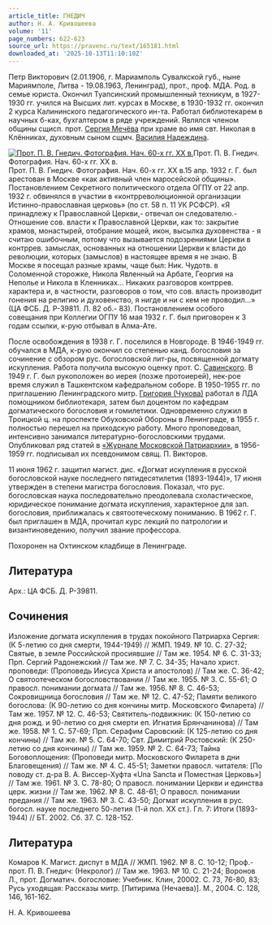 ```yaml
---
article_title: ГНЕДИЧ
author: Н. А. Кривошеева
volume: '11'
page_numbers: 622-623
source_url: https://pravenc.ru/text/165181.html
downloaded_at: '2025-10-13T11:10:10Z'
---
```


Петр Викторович (2.01.1906, г. Мариамполь Сувалкской губ., ныне Мариямполе, Литва - 19.08.1963, Ленинград), прот., проф. МДА. Род. в семье юриста. Окончил Туапсинский промышленный техникум, в 1927-1930 гг. учился на Высших лит. курсах в Москве, в 1930-1932 гг. окончил 2 курса Калининского педагогического ин-та. Работал библиотекарем в научных б-ках, бухгалтером в ряде учреждений. Являлся членом общины сщисп. прот. [Сергия Мечёва](<https://pravenc.ru/text/Сергия Мечёва.html>) при храме во имя свт. Николая в Клённиках, духовным сыном сщмч. [Василия Надеждина](<https://pravenc.ru/text/Василия Надеждина.html>).

[![Прот. П. В. Гнедич. Фотография. Нач. 60-х гг. ХХ в.](https://pravenc.ru/data/170/468/1234/i200.jpg "Кликните для увеличения картинки")](https://pravenc.ru/data/170/468/1234/i400.jpg)Прот. П. В. Гнедич. Фотография. Нач. 60-х гг. ХХ в.  
Прот. П. В. Гнедич. Фотография. Нач. 60-х гг. ХХ в.15 апр. 1932 г. Г. был арестован в Москве «как активный член маросейской общины». Постановлением Секретного политического отдела ОГПУ от 22 апр. 1932 г. обвинялся в участии в «контрреволюционной организации Истинно-православная церковь» (по ст. 58 п. 11 УК РСФСР). «Я принадлежу к Православной Церкви,- отвечал он следователю.- Отношение сов. власти к Православной Церкви, как то: закрытие храмов, монастырей, отобрание мощей, икон, высылка духовенства - я считаю ошибочным, потому что вызывается подозрениями Церкви в контррев. замыслах, основанных на отношении Церкви к власти до революции, которых (замыслов) в настоящее время я не знаю. В Москве я посещал разные храмы, чаще был: Ник. Чудотв. в Соломенной сторожке, Никола Явленный на Арбате, Георгия на Неполье и Никола в Кленниках... Никаких разговоров контррев. характера и, в частности, разговоров о том, что сов. власть производит гонения на религию и духовенство, я нигде и ни с кем не проводил...» (ЦА ФСБ. Д. Р-39811. Л. 82 об.- 83). Постановлением особого совещания при Коллегии ОГПУ 16 мая 1932 г. Г. был приговорен к 3 годам ссылки, к-рую отбывал в Алма-Ате.

После освобождения в 1938 г. Г. поселился в Новгороде. В 1946-1949 гг. обучался в МДА, к-рую окончил со степенью канд. богословия за сочинение с обзором рус. богословской лит-ры, посвященной догмату искупления. Работа получила высокую оценку прот. С. [Савинского](https://pravenc.ru/text/Савинского.html). В 1949 г. Г. был рукоположен во иерея (позже протоиерей), нек-рое время служил в Ташкентском кафедральном соборе. В 1950-1955 гг. по приглашению Ленинградского митр. [Григория (Чукова)](https://pravenc.ru/text/ГРИГОРИЙ.html) работал в ЛДА помощником библиотекаря, затем был доцентом по кафедрам догматического богословия и гомилетики. Одновременно служил в Троицкой ц. на проспекте Обуховской Обороны в Ленинграде, в 1955 г. полностью перешел на приходскую работу. Много проповедовал, интенсивно занимался литературно-богословскими трудами. Опубликовал ряд статей в [«Журнале Московской Патриархии»](<https://pravenc.ru/text/ Журнале Московской Патриархии .html>), в 1956-1959 гг. подписывал их псевдонимом свящ. П. Викторов.

11 июня 1962 г. защитил магист. дис. «Догмат искупления в русской богословской науке последнего пятидесятилетия (1893-1944)», 17 июня утвержден в степени магистра богословия. Показал, что рус. богословская наука последовательно преодолевала схоластическое, юридическое понимание догмата искупления, характерное для зап. богословия, приближалась к святоотеческому пониманию. В 1962 г. Г. был приглашен в МДА, прочитал курс лекций по патрологии и византиноведению, получил звание профессора.

Похоронен на Охтинском кладбище в Ленинграде.

## Литература

Арх.: ЦА ФСБ. Д. Р-39811.

## Сочинения

Изложение догмата искупления в трудах покойного Патриарха Сергия: (К 5-летию со дня смерти, 1944-1949) // ЖМП. 1949. № 10. С. 27-32; Святые, в земле Российской просиявшие // Там же. 1954. № 6. С. 31-33; Прп. Сергий Радонежский // Там же. № 7. С. 34-35; Начало христ. проповеди: (Проповедь Иисуса Христа и апостолов) // Там же. С. 36-42; О святоотеческом богословствовании // Там же. 1955. № 3. С. 55-61; О правосл. понимании догмата // Там же. 1956. № 8. С. 46-53; Сокровищница богословия // Там же. № 12. С. 47-52; Памяти великого богослова: (К 90-летию со дня кончины митр. Московского Филарета) // Там же. 1957. № 12. С. 46-53; Святитель-подвижник: (К 150-летию со дня рожд. и 90-летию со дня смерти еп. Игнатия Брянчанинова) // Там же. 1958. № 1. С. 57-69; Прп. Серафим Саровский: (К 125-летию со дня кончины) // Там же. № 5. С. 64-70; Свт. Димитрий Ростовский: (К 250-летию со дня кончины) // Там же. 1959. № 2. С. 64-73; Тайна Боговоплощения: (Проповеди митр. Московского Филарета в дни Благовещения) // Там же. № 4. С. 45-51; Заметки правосл. читателя: [По поводу ст. д-ра В. А. Виссер-Хуфта «Una Sancta и Поместная Церковь»] // Там же. 1961. № 3. С. 78-80; О правосл. понимании Церкви и единства церк. жизни // Там же. 1962. № 8. С. 48-61; О правосл. понимании предания // Там же. 1963. № 3. С. 43-50; Догмат искупления в рус. богосл. науке последнего 50-летия (1-й пол. ХХ ст.). Гл. 7: Итоги (1893-1944) // БТ. 2002. Сб. 37. С. 128-152.

## Литература

Комаров К. Магист. диспут в МДА // ЖМП. 1962. № 8. С. 10-12; Проф.-прот. П. В. Гнедич: (Некролог) // Там же. 1963. № 10. С. 21-24; Воронов Л., прот. Догматич. богословие: Учебник. Клин, 20002. С. 73, 76-80, 83; Русь уходящая: Рассказы митр. [Питирима (Нечаева)]. М., 2004. С. 128, 146, 161-162.

Н. А. Кривошеева
